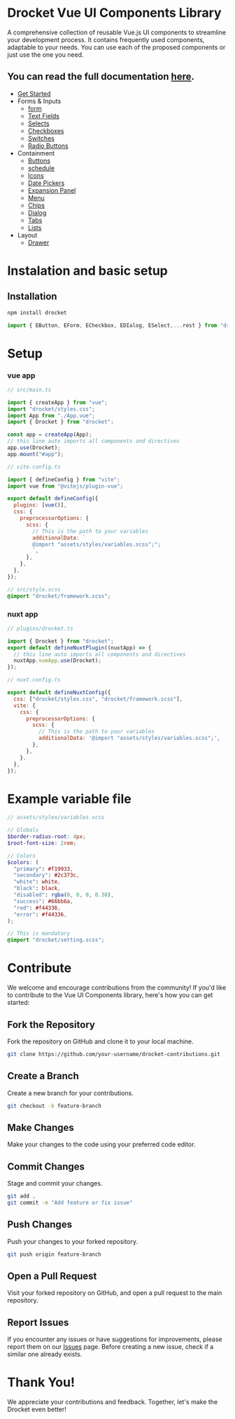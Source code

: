# Drocket Vue UI Components Library

A comprehensive collection of reusable Vue.js UI components to streamline your development process. It contains frequently used components, adaptable to your needs. You can use each of the proposed components or just use the one you need.

## You can read the full documentation [here](https://drocket-doc.vercel.app/).

- [Get Started](https://drocket-doc.vercel.app/)
- Forms & Inputs
  - [form](https://drocket-doc.vercel.app/form)
  - [Text Fields](https://drocket-doc.vercel.app/form/text-fields)
  - [Selects](https://drocket-doc.vercel.app/form/selects)
  - [Checkboxes](https://drocket-doc.vercel.app/form/checkboxes)
  - [Switches](https://drocket-doc.vercel.app/form/switches)
  - [Radio Buttons](https://drocket-doc.vercel.app/form/radio-buttons)
- Containment
  - [Buttons](https://drocket-doc.vercel.app/containment/buttons)
  - [schedule](https://drocket-doc.vercel.app/containment/schedule)
  - [Icons](https://drocket-doc.vercel.app/containment/icons)
  - [Date Pickers](https://drocket-doc.vercel.app/containment/date-picker)
  - [Expansion Panel](https://drocket-doc.vercel.app/containment/expansion-panel)
  - [Menu](https://drocket-doc.vercel.app/containment/menu)
  - [Chips](https://drocket-doc.vercel.app/containment/chips)
  - [Dialog](https://drocket-doc.vercel.app/containment/dialog)
  - [Tabs](https://drocket-doc.vercel.app/containment/tabs)
  - [Lists](https://drocket-doc.vercel.app/containment/lists)
- Layout
  - [Drawer](https://drocket-doc.vercel.app/layout/drawer)

# Instalation and basic setup

## Installation

```bash
npm install drocket
```

```javascript
import { EButton, EForm, ECheckbox, EDIalog, ESelect,...rest } from "drocket";
```

# Setup

### vue app

```javascript
// src/main.ts

import { createApp } from "vue";
import "drocket/styles.css";
import App from "./App.vue";
import { Drocket } from "drocket";

const app = createApp(App);
// this line auto imports all components and directives
app.use(Drocket);
app.mount("#app");
```

```javascript
// vite.config.ts

import { defineConfig } from "vite";
import vue from "@vitejs/plugin-vue";

export default defineConfig({
  plugins: [vue()],
  css: {
    preprocessorOptions: {
      scss: {
        // This is the path to your variables
        additionalData: `          
        @import "assets/styles/variables.scss";";
        `,
      },
    },
  },
});
```

```scss
// src/style.scss
@import "drocket/framework.scss";
```

### nuxt app

```javascript
// plugins/drocket.ts

import { Drocket } from "drocket";
export default defineNuxtPlugin((nuxtApp) => {
  // this line auto imports all components and directives
  nuxtApp.vueApp.use(Drocket);
});
```

```javascript
// nuxt.config.ts

export default defineNuxtConfig({
  css: ["drocket/styles.css", "drocket/framework.scss"],
  vite: {
    css: {
      preprocessorOptions: {
        scss: {
          // This is the path to your variables
          additionalData: '@import "assets/styles/variables.scss";',
        },
      },
    },
  },
});
```

# Example variable file

```scss
// assets/styles/variables.scss

// Globals
$border-radius-root: 4px;
$root-font-size: 2rem;

// Colors
$colors: (
  "primary": #f19933,
  "secondary": #2c373c,
  "white": white,
  "black": black,
  "disabled": rgba(0, 0, 0, 0.38),
  "success": #66bb6a,
  "red": #f44336,
  "error": #f44336,
);

// This is mandatory
@import "drocket/setting.scss";
```

# Contribute

We welcome and encourage contributions from the community! If you'd like to contribute to the Vue UI Components library, here's how you can get started:

## Fork the Repository

Fork the repository on GitHub and clone it to your local machine.

```bash
git clone https://github.com/your-username/drocket-contributions.git
```

## Create a Branch

Create a new branch for your contributions.

```bash
git checkout -b feature-branch
```

## Make Changes

Make your changes to the code using your preferred code editor.

## Commit Changes

Stage and commit your changes.

```bash
git add .
git commit -m "Add feature or fix issue"
```

## Push Changes

Push your changes to your forked repository.

```bash
git push origin feature-branch
```

## Open a Pull Request

Visit your forked repository on GitHub, and open a pull request to the main repository.

## Report Issues

If you encounter any issues or have suggestions for improvements, please report them on our [Issues](https://github.com/everleandro/drocket/issues) page. Before creating a new issue, check if a similar one already exists.

# Thank You!

We appreciate your contributions and feedback. Together, let's make the Drocket even better!
